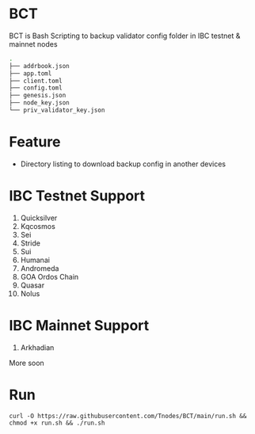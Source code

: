 # BCT
BCT is Bash Scripting to backup validator config folder in IBC testnet & mainnet nodes
```bash
.
├── addrbook.json
├── app.toml
├── client.toml
├── config.toml
├── genesis.json
├── node_key.json
└── priv_validator_key.json
```

# Feature
* Directory listing to download backup config in another devices

# IBC Testnet Support
1. Quicksilver
2. Kqcosmos
3. Sei
4. Stride
5. Sui
6. Humanai
7. Andromeda
8. GOA Ordos Chain
9. Quasar
10. Nolus

# IBC Mainnet Support
1. Arkhadian

More soon

# Run
```
curl -O https://raw.githubusercontent.com/Tnodes/BCT/main/run.sh && chmod +x run.sh && ./run.sh
```
